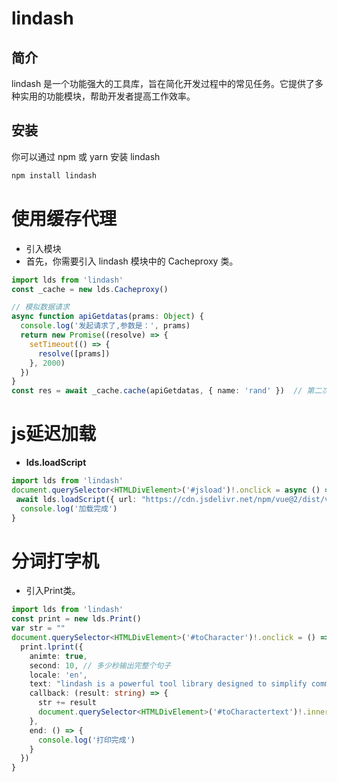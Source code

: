 # lindash

## 简介
lindash 是一个功能强大的工具库，旨在简化开发过程中的常见任务。它提供了多种实用的功能模块，帮助开发者提高工作效率。

## 安装
你可以通过 npm 或 yarn 安装 lindash

```bash
npm install lindash
```

# 使用缓存代理
- 引入模块
- 首先，你需要引入 lindash 模块中的 Cacheproxy 类。

```typescript
import lds from 'lindash'
const _cache = new lds.Cacheproxy()

// 模拟数据请求
async function apiGetdatas(prams: Object) {
  console.log('发起请求了,参数是：', prams)
  return new Promise((resolve) => {
    setTimeout(() => {
      resolve([prams])
    }, 2000)
  })
}
const res = await _cache.cache(apiGetdatas, { name: 'rand' })  // 第二次请求会直接返回缓存数据

```

# js延迟加载
- **lds.loadScript**

```typescript
import lds from 'lindash'
document.querySelector<HTMLDivElement>('#jsload')!.onclick = async () => {
 await lds.loadScript({ url: "https://cdn.jsdelivr.net/npm/vue@2/dist/vue.js" })
  console.log('加载完成')
}
```

# 分词打字机
- 引入Print类。

```typescript
import lds from 'lindash'
const print = new lds.Print()
var str = ""
document.querySelector<HTMLDivElement>('#toCharacter')!.onclick = () => {
  print.lprint({
    animte: true,
    second: 10, // 多少秒输出完整个句子
    locale: 'en',
    text: "lindash is a powerful tool library designed to simplify common tasks in the development process. It provides a variety of practical functional modules to help developers improve work efficiency. lindash是一个功能强大的工具库，旨在简化开发过程中的常见任务。它提供了多种实用的功能模块，帮助开发者提高工作效率。",
    callback: (result: string) => {
      str += result
      document.querySelector<HTMLDivElement>('#toCharactertext')!.innerHTML = str
    },
    end: () => {
      console.log('打印完成')
    }
  })
}
```